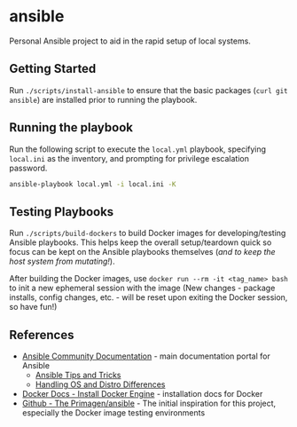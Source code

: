 # ansible

Personal Ansible project to aid in the rapid setup of local systems.

## Getting Started

Run `./scripts/install-ansible` to ensure that the basic packages (`curl git ansible`) are installed prior to running the playbook. 

## Running the playbook

Run the following script to execute the `local.yml` playbook, specifying `local.ini` as the inventory, and prompting for privilege escalation password.

```bash
ansible-playbook local.yml -i local.ini -K
```

## Testing Playbooks

Run `./scripts/build-dockers` to build Docker images for developing/testing Ansible playbooks. This helps keep the overall setup/teardown quick so focus can be kept on the Ansible playbooks themselves (_and to keep the host system from mutating!_).

After building the Docker images, use `docker run --rm -it <tag_name> bash` to init a new ephemeral session with the image (New changes - package installs, config changes, etc. - will be reset upon exiting the Docker session, so have fun!)

## References

- [Ansible Community Documentation](https://docs.ansible.com/) - main documentation portal for Ansible
  - [Ansible Tips and Tricks](https://docs.ansible.com/ansible/latest/tips_tricks/ansible_tips_tricks.html)
  - [Handling OS and Distro Differences](https://docs.ansible.com/ansible/latest/tips_tricks/ansible_tips_tricks.html#handling-os-and-distro-differences)
- [Docker Docs - Install Docker Engine](https://docs.docker.com/engine/install/) - installation docs for Docker
- [Github - The Primagen/ansible](https://github.com/ThePrimeagen/ansible) - The initial inspiration for this project, especially the Docker image testing environments


